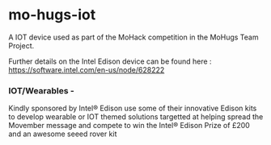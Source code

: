 # mo-hugs-iot

A IOT device used as part of the MoHack competition in the MoHugs Team Project.

Further details on the Intel Edison device can be found here : https://software.intel.com/en-us/node/628222

### IOT/Wearables -
Kindly sponsored by Intel® Edison use some of their innovative Edison kits to develop wearable or IOT themed solutions targetted at helping spread the Movember message and compete to win the Intel® Edison Prize of £200 and an awesome seeed rover kit

